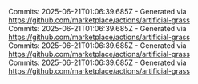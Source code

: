 Commits: 2025-06-21T01:06:39.685Z - Generated via https://github.com/marketplace/actions/artificial-grass
<br>
Commits: 2025-06-21T01:06:39.685Z - Generated via https://github.com/marketplace/actions/artificial-grass
<br>
Commits: 2025-06-21T01:06:39.685Z - Generated via https://github.com/marketplace/actions/artificial-grass
<br>
Commits: 2025-06-21T01:06:39.685Z - Generated via https://github.com/marketplace/actions/artificial-grass
<br>
